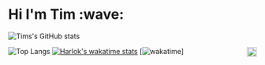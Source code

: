 <h1>Hi I'm Tim :wave:</h1>

![Tims's GitHub stats](https://denvercoder1-github-readme-stats.vercel.app/api/?username=donrskbb&amp;show_icons=true&amp;count_private=true&amp;hide_border=false&amp;bg_color=080808&amp;title_color=79fe96&amp;icon_color=79fe96)

![Top Langs](https://github-readme-stats.vercel.app/api/top-langs/?username=donrskbb&hide_progress=true)
[![Harlok's wakatime stats](https://github-readme-stats.vercel.app/api/wakatime?username=Donrskbb)](https://github.com/donrskbb)
[![wakatime](https://wakatime.com/badge/user/ba37c605-a7ba-410e-a5b5-325fd72b8272.svg)]
<img align="right" src="https://visitor-badge.laobi.icu/badge?page_id=donrskbb.github.io" height="20px">

